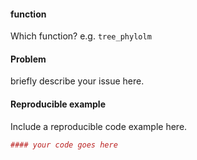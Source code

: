 #### function
Which function? e.g. `tree_phylolm`

#### Problem
briefly describe your issue here.

#### Reproducible example
Include a reproducible code example here.
``` r
#### your code goes here 
``` 
